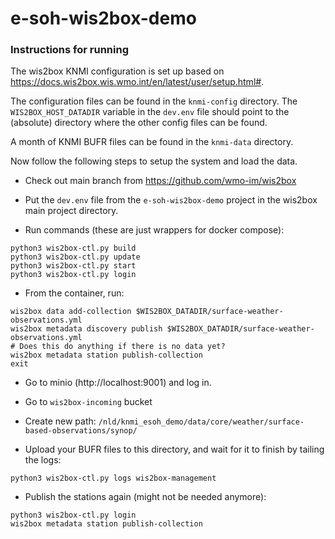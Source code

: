 # e-soh-wis2box-demo

### Instructions for running

The wis2box KNMI configuration is set up based on
https://docs.wis2box.wis.wmo.int/en/latest/user/setup.html#.

The configuration files can be found in the `knmi-config` directory.
The `WIS2BOX_HOST_DATADIR` variable in the `dev.env` file should
point to the (absolute) directory where the other config files can be found.

A month of KNMI BUFR files can be found in the `knmi-data` directory.

Now follow the following steps to setup the system and load the data.
* Check out main branch from https://github.com/wmo-im/wis2box

* Put the `dev.env` file from the `e-soh-wis2box-demo` project in the wis2box main project directory.

* Run commands (these are just wrappers for docker compose):
```
python3 wis2box-ctl.py build
python3 wis2box-ctl.py update
python3 wis2box-ctl.py start
python3 wis2box-ctl.py login
```

* From the container, run:
```
wis2box data add-collection $WIS2BOX_DATADIR/surface-weather-observations.yml
wis2box metadata discovery publish $WIS2BOX_DATADIR/surface-weather-observations.yml
# Does this do anything if there is no data yet?
wis2box metadata station publish-collection
exit
```

* Go to minio (http://localhost:9001) and log in.

* Go to `wis2box-incoming` bucket

* Create new path: `/nld/knmi_esoh_demo/data/core/weather/surface-based-observations/synop/`

* Upload your BUFR files to this directory, and wait for it to finish by tailing the logs:
```
python3 wis2box-ctl.py logs wis2box-management
```

* Publish the stations again (might not be needed anymore):
```
python3 wis2box-ctl.py login
wis2box metadata station publish-collection
```
